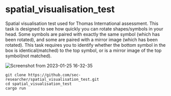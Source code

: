 # spatial_visualisation_test
Spatial visualisation test used for Thomas International assessment.
This task is designed to see how quickly you can rotate shapes/symbols in your head. Some symbols are paired with exactly the same symbol (which has been rotated), and some are paired with a mirror image (which has been rotated).
This task requires you to identify whether the bottom symbol in the box is identical(matched) to the top symbol, or is a mirror image of the top symbol(not matched).



![Screenshot from 2023-01-25 16-32-35](https://user-images.githubusercontent.com/7353420/214570308-681a921f-5477-4cd7-9d97-c192fed83add.png)


```
git clone https://github.com/sec-researcher/spatial_visualisation_test.git
cd spatial_visualisation_test
cargo run
```
